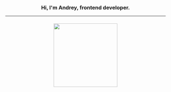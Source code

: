 <h3 align="center">Hi, I'm Andrey, frontend developer.</h3>
<hr>

###

<div align="center">
  <img height="200" src="https://i.pinimg.com/originals/69/b2/88/69b28856241ddc9ee1b856faea64db05.gif"  />
</div>

###
